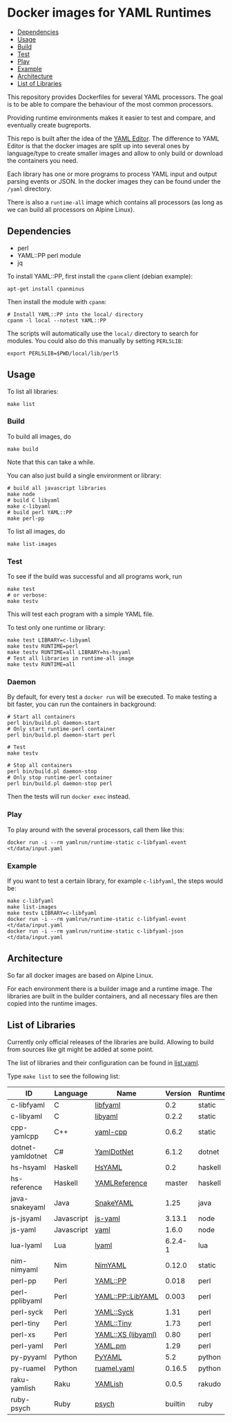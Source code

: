 # Docker images for YAML Runtimes

* [Dependencies](#Dependencies)
* [Usage](#Usage)
* [Build](#Build)
* [Test](#Test)
* [Play](#Play)
* [Example](#Example)
* [Architecture](#Architecture)
* [List of Libraries](#List-of-Libraries)

This repository provides Dockerfiles for several YAML processors. The goal is
to be able to compare the behaviour of the most common processors.

Providing runtime environments makes it easier to test and compare, and
eventually create bugreports.

This repo is built after the idea of the [YAML
Editor](https://github.com/yaml/yaml-editor). The difference to YAML Editor is
that the docker images are split up into several ones by language/type to create
smaller images and allow to only build or download the containers you need.

Each library has one or more programs to process YAML input and output parsing
events or JSON. In the docker images they can be found under the `/yaml`
directory.

There is also a `runtime-all` image which contains all processors (as long as
we can build all processors on Alpine Linux).

## Dependencies

* perl
* YAML::PP perl module
* jq

To install YAML::PP, first install the `cpanm` client (debian example):

    apt-get install cpanminus

Then install the module with `cpanm`:

    # Install YAML::PP into the local/ directory
    cpanm -l local --notest YAML::PP

The scripts will automatically use the `local/` directory to search for
modules. You could also do this manually by setting `PERL5LIB`:

    export PERL5LIB=$PWD/local/lib/perl5

## Usage

To list all libraries:

    make list

### Build

To build all images, do

    make build

Note that this can take a while.

You can also just build a single environment or library:

    # build all javascript libraries
    make node
    # build C libyaml
    make c-libyaml
    # build perl YAML::PP
    make perl-pp

To list all images, do

    make list-images

### Test

To see if the build was successful and all programs work, run

    make test
    # or verbose:
    make testv

This will test each program with a simple YAML file.

To test only one runtime or library:

    make test LIBRARY=c-libyaml
    make testv RUNTIME=perl
    make testv RUNTIME=all LIBRARY=hs-hsyaml
    # Test all libraries in runtime-all image
    make testv RUNTIME=all

### Daemon

By default, for every test a `docker run` will be executed. To make testing
a bit faster, you can run the containers in background:

    # Start all containers
    perl bin/build.pl daemon-start
    # Only start runtime-perl container
    perl bin/build.pl daemon-start perl

    # Test
    make testv

    # Stop all containers
    perl bin/build.pl daemon-stop
    # Only stop runtime-perl container
    perl bin/build.pl daemon-stop perl

Then the tests will run `docker exec` instead.

### Play

To play around with the several processors, call them like this:

    docker run -i --rm yamlrun/runtime-static c-libfyaml-event <t/data/input.yaml

### Example

If you want to test a certain library, for example `c-libfyaml`, the steps would
be:

    make c-libfyaml
    make list-images
    make testv LIBRARY=c-libfyaml
    docker run -i --rm yamlrun/runtime-static c-libfyaml-event <t/data/input.yaml
    docker run -i --rm yamlrun/runtime-static c-libfyaml-json <t/data/input.yaml


## Architecture

So far all docker images are based on Alpine Linux.

For each environment there is a builder image and a runtime image.
The libraries are built in the builder containers, and all necessary
files are then copied into the runtime images.

## List of Libraries

Currently only official releases of the libraries are build. Allowing to
build from sources like git might be added at some point.

The list of libraries and their configuration can be found in
[list.yaml](list.yaml).

Type `make list` to see the following list:

| ID                | Language   | Name               | Version  | Runtime |
| ----------------- | ---------- | ------------------ | -------- | ------- |
| c-libfyaml        | C          | [libfyaml](https://github.com/pantoniou/libfyaml) | 0.2      | static  |
| c-libyaml         | C          | [libyaml](https://github.com/yaml/libyaml) | 0.2.2    | static  |
| cpp-yamlcpp       | C++        | [yaml-cpp](https://github.com/jbeder/yaml-cpp) | 0.6.2    | static  |
| dotnet-yamldotnet | C#         | [YamlDotNet](https://github.com/aaubry/YamlDotNet) | 6.1.2    | dotnet  |
| hs-hsyaml         | Haskell    | [HsYAML](https://github.com/haskell-hvr/HsYAML) | 0.2      | haskell |
| hs-reference      | Haskell    | [YAMLReference](https://github.com/orenbenkiki/yamlreference) | master   | haskell |
| java-snakeyaml    | Java       | [SnakeYAML](https://bitbucket.org/asomov/snakeyaml) | 1.25     | java    |
| js-jsyaml         | Javascript | [js-yaml](https://github.com/nodeca/js-yaml) | 3.13.1   | node    |
| js-yaml           | Javascript | [yaml](https://github.com/eemeli/yaml) | 1.6.0    | node    |
| lua-lyaml         | Lua        | [lyaml](https://github.com/gvvaughan/lyaml) | 6.2.4-1  | lua     |
| nim-nimyaml       | Nim        | [NimYAML](https://github.com/flyx/NimYAML) | 0.12.0   | static  |
| perl-pp           | Perl       | [YAML::PP](https://metacpan.org/release/YAML-PP) | 0.018    | perl    |
| perl-pplibyaml    | Perl       | [YAML::PP::LibYAML](https://metacpan.org/release/YAML-PP-LibYAML) | 0.003    | perl    |
| perl-syck         | Perl       | [YAML::Syck](https://metacpan.org/release/YAML-Syck) | 1.31     | perl    |
| perl-tiny         | Perl       | [YAML::Tiny](https://metacpan.org/release/YAML-Tiny) | 1.73     | perl    |
| perl-xs           | Perl       | [YAML::XS (libyaml)](https://metacpan.org/release/YAML-LibYAML) | 0.80     | perl    |
| perl-yaml         | Perl       | [YAML.pm](https://metacpan.org/release/YAML) | 1.29     | perl    |
| py-pyyaml         | Python     | [PyYAML](https://github.com/yaml/pyyaml) | 5.2      | python  |
| py-ruamel         | Python     | [ruamel.yaml](https://bitbucket.org/ruamel/yaml) | 0.16.5   | python  |
| raku-yamlish      | Raku       | [YAMLish](https://github.com/Leont/yamlish) | 0.0.5    | rakudo  |
| ruby-psych        | Ruby       | [psych](https://github.com/ruby/psych) | builtin  | ruby    |


